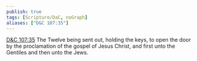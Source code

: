 ```yaml
---
publish: true
tags: [Scripture/DaC, noGraph]
aliases: ["D&C 107:35"]
---
```

[D&C 107:35](https://churchofjesuschrist.org/study/scriptures/dc-testament/dc/107?lang=eng&id=p35#p35) The Twelve being sent out, holding the keys, to open the door by the proclamation of the gospel of Jesus Christ, and first unto the Gentiles and then unto the Jews.
